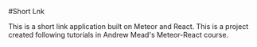 #Short Lnk

This is a short link application built on Meteor and React. This is a project created following tutorials in Andrew Mead's Meteor-React course.
